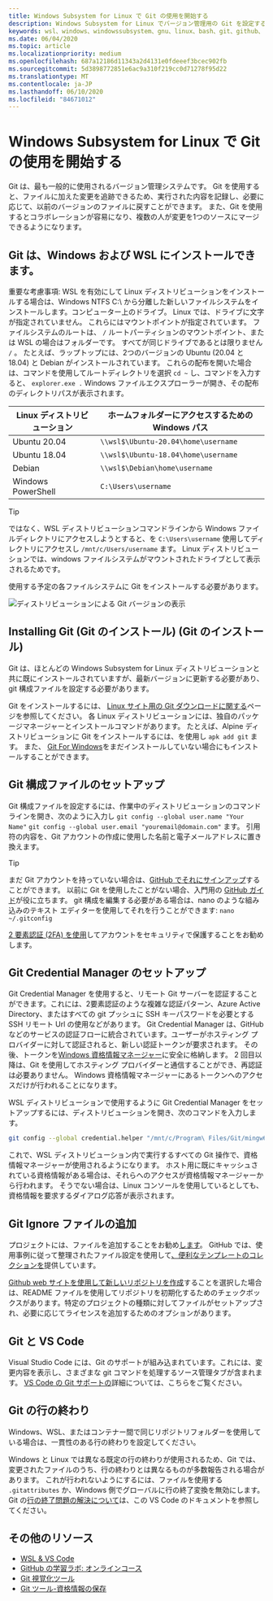 ```yaml
---
title: Windows Subsystem for Linux で Git の使用を開始する
description: Windows Subsystem for Linux でバージョン管理用の Git を設定する方法について説明します。
keywords: wsl、windows、windowssubsystem、gnu、linux、bash、git、github、バージョン管理
ms.date: 06/04/2020
ms.topic: article
ms.localizationpriority: medium
ms.openlocfilehash: 687a12186d11343a2d4131e0fdeeef3bcec902fb
ms.sourcegitcommit: 5d3898772851e6ac9a310f219cc0d71278f95d22
ms.translationtype: MT
ms.contentlocale: ja-JP
ms.lasthandoff: 06/10/2020
ms.locfileid: "84671012"
---
```

# <a name="get-started-using-git-on-windows-subsystem-for-linux"></a>Windows Subsystem for Linux で Git の使用を開始する

Git は、最も一般的に使用されるバージョン管理システムです。 Git を使用すると、ファイルに加えた変更を追跡できるため、実行された内容を記録し、必要に応じて、以前のバージョンのファイルに戻すことができます。 また、Git を使用するとコラボレーションが容易になり、複数の人が変更を1つのソースにマージできるようになります。

## <a name="git-can-be-installed-on-windows-and-on-wsl"></a>Git は、Windows および WSL にインストールできます。

重要な考慮事項: WSL を有効にして Linux ディストリビューションをインストールする場合は、Windows NTFS C:\ から分離した新しいファイルシステムをインストールします。コンピューター上のドライブ。 Linux では、ドライブに文字が指定されていません。 これらにはマウントポイントが指定されています。 ファイルシステムのルートは、 `/` ルートパーティションのマウントポイント、または WSL の場合はフォルダーです。 すべてが同じドライブであるとは限りません `/` 。 たとえば、ラップトップには、2つのバージョンの Ubuntu (20.04 と 18.04) と Debian がインストールされています。 これらの配布を開いた場合は、コマンドを使用してルートディレクトリを選択 `cd ~` し、コマンドを入力すると、 `explorer.exe .` Windows ファイルエクスプローラーが開き、その配布のディレクトリパスが表示されます。

| Linux ディストリビューション | ホームフォルダーにアクセスするための Windows パス |
| ----------- | ----------- |
| Ubuntu 20.04 | `\\wsl$\Ubuntu-20.04\home\username` |
| Ubuntu 18.04 | `\\wsl$\Ubuntu-18.04\home\username` |
| Debian | `\\wsl$\Debian\home\username` |
| Windows PowerShell | `C:\Users\username` |

> [!TIP]
> ではなく、WSL ディストリビューションコマンドラインから Windows ファイルディレクトリにアクセスしようとすると、を `C:\Users\username` 使用してディレクトリにアクセスし `/mnt/c/Users/username` ます。 Linux ディストリビューションでは、windows ファイルシステムがマウントされたドライブとして表示されるためです。

使用する予定の各ファイルシステムに Git をインストールする必要があります。

![ディストリビューションによる Git バージョンの表示](../media/git-versions.gif)

## <a name="installing-git"></a>Installing Git (Git のインストール) (Git のインストール)

Git は、ほとんどの Windows Subsystem for Linux ディストリビューションと共に既にインストールされていますが、最新バージョンに更新する必要があり、git 構成ファイルを設定する必要があります。

Git をインストールするには、 [Linux サイト用の Git ダウンロードに関する](https://git-scm.com/download/linux)ページを参照してください。 各 Linux ディストリビューションには、独自のパッケージマネージャーとインストールコマンドがあります。 たとえば、Alpine ディストリビューションに Git をインストールするには、を使用し `apk add git` ます。 また、 [Git For Windows](https://git-scm.com/download/win)をまだインストールしていない場合にもインストールすることができます。

## <a name="git-config-file-setup"></a>Git 構成ファイルのセットアップ

Git 構成ファイルを設定するには、作業中のディストリビューションのコマンドラインを開き、次のように入力し `git config --global user.name "Your Name"` `git config --global user.email "youremail@domain.com"` ます。 引用符の内容を、Git アカウントの作成に使用した名前と電子メールアドレスに置き換えます。

> [!TIP]
> まだ Git アカウントを持っていない場合は、[GitHub でそれにサインアップ](https://github.com/join)することができます。 以前に Git を使用したことがない場合、入門用の [GitHub ガイド](https://guides.github.com/)が役に立ちます。 git 構成を編集する必要がある場合は、nano のような組み込みのテキスト エディターを使用してそれを行うことができます: `nano ~/.gitconfig`

[2 要素認証 (2FA) を使用](https://help.github.com/en/github/authenticating-to-github/securing-your-account-with-two-factor-authentication-2fa)してアカウントをセキュリティで保護することをお勧めします。

## <a name="git-credential-manager-setup"></a>Git Credential Manager のセットアップ

Git Credential Manager を使用すると、リモート Git サーバーを認証することができます。これには、2要素認証のような複雑な認証パターン、Azure Active Directory、またはすべての git プッシュに SSH キーパスワードを必要とする SSH リモート Url の使用などがあります。 Git Credential Manager は、GitHub などのサービスの認証フローに統合されています。ユーザーがホスティング プロバイダーに対して認証されると、新しい認証トークンが要求されます。 その後、トークンを[Windows 資格情報マネージャー](https://support.microsoft.com/help/4026814/windows-accessing-credential-manager)に安全に格納します。 2 回目以降は、Git を使用してホスティング プロバイダーと通信することができ、再認証は必要ありません。 Windows 資格情報マネージャーにあるトークンへのアクセスだけが行われることになります。

WSL ディストリビューションで使用するように Git Credential Manager をセットアップするには、ディストリビューションを開き、次のコマンドを入力します。

```Bash
git config --global credential.helper "/mnt/c/Program\ Files/Git/mingw64/libexec/git-core/git-credential-manager.exe"
```

これで、WSL ディストリビューション内で実行するすべての Git 操作で、資格情報マネージャーが使用されるようになります。 ホスト用に既にキャッシュされている資格情報がある場合は、それらへのアクセスが資格情報マネージャーから行われます。 そうでない場合は、Linux コンソールを使用しているとしても、資格情報を要求するダイアログ応答が表示されます。

## <a name="adding-a-git-ignore-file"></a>Git Ignore ファイルの追加

プロジェクトには、ファイルを追加することをお勧め[します](https://help.github.com/en/articles/ignoring-files)。 GitHub では、使用事例に従って整理されたファイル設定を使用して[、便利なテンプレートのコレクションを](https://github.com/github/gitignore)提供しています。

[Github web サイトを使用して新しいリポジトリを作成](https://help.github.com/articles/create-a-repo)することを選択した場合は、README ファイルを使用してリポジトリを初期化するためのチェックボックスがあります。特定のプロジェクトの種類に対してファイルがセットアップされ、必要に応じてライセンスを追加するためのオプションがあります。

## <a name="git-and-vs-code"></a>Git と VS Code

Visual Studio Code には、Git のサポートが組み込まれています。これには、変更内容を表示し、さまざまな git コマンドを処理するソース管理タブが含まれます。 [VS Code の Git サポートの](https://code.visualstudio.com/docs/editor/versioncontrol#_git-support)詳細については、こちらをご覧ください。

## <a name="git-line-endings"></a>Git の行の終わり

Windows、WSL、またはコンテナー間で同じリポジトリフォルダーを使用している場合は、一貫性のある行の終わりを設定してください。

Windows と Linux では異なる既定の行の終わりが使用されるため、Git では、変更されたファイルのうち、行の終わりとは異なるものが多数報告される場合があります。 これが行われないようにするには、ファイルを使用する `.gitattributes` か、Windows 側でグローバルに行の終了変換を無効にします。 Git の[行の終了問題の解決について](https://code.visualstudio.com/docs/remote/troubleshooting#_resolving-git-line-ending-issues-in-containers-resulting-in-many-modified-files)は、この VS Code のドキュメントを参照してください。

## <a name="additional-resources"></a>その他のリソース

* [WSL & VS Code](./wsl-vscode.md)
* [GitHub の学習ラボ: オンラインコース](https://lab.github.com/)
* [Git 視覚化ツール](http://git-school.github.io/visualizing-git/)
* [Git ツール-資格情報の保存](https://git-scm.com/book/it/v2/Git-Tools-Credential-Storage)
